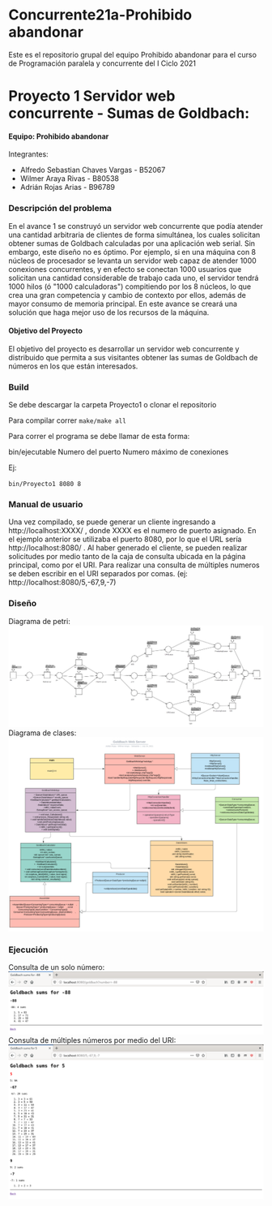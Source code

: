 # Concurrente21a-Prohibido abandonar

Este es el repositorio grupal del equipo Prohibido abandonar para el curso de Programación paralela y concurrente del I Ciclo 2021

# Proyecto 1 Servidor web concurrente - Sumas de Goldbach: 

#### Equipo: Prohibido abandonar  
Integrantes:  
- Alfredo Sebastian Chaves Vargas - B52067
- Wilmer Araya Rivas - B80538
- Adrián Rojas Arias - B96789

### Descripción del problema
En el avance 1 se construyó un servidor web concurrente que podía atender una cantidad arbitraria de clientes de forma simultánea, los cuales solicitan obtener sumas de Goldbach calculadas por una aplicación web serial. Sin embargo, este diseño no es óptimo. Por ejemplo, si en una máquina con 8 núcleos de procesador se levanta un servidor web capaz de atender 1000 conexiones concurrentes, y en efecto se conectan 1000 usuarios que solicitan una cantidad considerable de trabajo cada uno, el servidor tendrá 1000 hilos (ó "1000 calculadoras") compitiendo por los 8 núcleos, lo que crea una gran competencia y cambio de contexto por ellos, además de mayor consumo de memoria principal. En este avance se creará una solución que haga mejor uso de los recursos de la máquina.

#### Objetivo del Proyecto
El objetivo del proyecto es desarrollar un servidor web concurrente y distribuido que permita a sus visitantes obtener las sumas de Goldbach de números en los que están interesados. 

### Build
Se debe descargar la carpeta Proyecto1 o clonar el repositorio

Para compilar correr `make/make all`

Para correr el programa se debe llamar de esta forma:

bin/ejecutable Numero del puerto Numero máximo de conexiones

Ej:

`bin/Proyecto1 8080 8`

### Manual de usuario
Una vez compilado, se puede generar un cliente ingresando a http://localhost:XXXX/ , donde XXXX es el numero de puerto asignado. En el ejemplo anterior se utilizaba el puerto 8080, por lo que el URL sería http://localhost:8080/ . Al haber generado el cliente, se pueden realizar solicitudes por medio tanto de la caja de consulta ubicada en la página principal, como por el URI. Para realizar una consulta de múltiples numeros se deben escribir en el URI separados por comas. (ej: http://localhost:8080/5,-67,9,-7)

### Diseño
Diagrama de petri:
<br/>
![design](Proyecto1/design/Design.jpg)
Diagrama de clases:
<br/>
![design](Proyecto1/design/UML_class.jpeg)

### Ejecución
Consulta de un solo número:
<br/>
![design](Proyecto1/design/Request.png)
Consulta de múltiples números por medio del URI:
<br/>
![design](Proyecto1/design/Request_URI.png)
